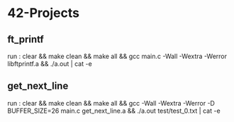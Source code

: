 # 42-Projects


## ft_printf
run : clear && make clean && make all && gcc main.c -Wall -Wextra -Werror libftprintf.a && ./a.out | cat -e


## get_next_line

run :  clear && make clean && make all && gcc -Wall -Wextra -Werror -D BUFFER_SIZE=26 main.c get_next_line.a && ./a.out test/test_0.txt | cat -e